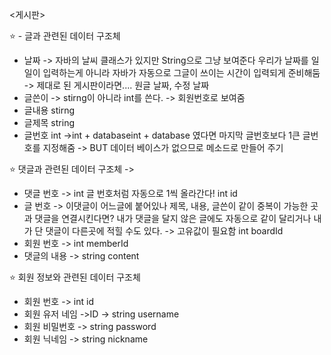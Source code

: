 <게시판>

⭐ - 글과 관련된  데이터 구조체
- 날짜 -> 자바의 날씨 클래스가 있지만 String으로 그냥 보여준다
  우리가 날짜를 일일이 입력하는게 아니라 자바가 자동으로 그글이 쓰이는 시간이 입력되게 준비해둠
-> 제대로 된 게시판이라면....  원글 날짜, 수정 날짜
- 글쓴이 -> stirng이 아니라 int를 쓴다. -> 회원번호로 보여줌
- 글내용 stirng
- 글제목 string
- 글번호 int ->int + databaseint + database 였다면 마지막 글번호보다 1큰 글번호를 지정해줌 -> BUT 데이터 베이스가 없으므로 메소드로 만들어 주기

⭐ 댓글과 관련된 데이터 구조체 -> 
- 댓글 번호 -> int 글 번호처럼 자동으로 1씩 올라간다! int id
- 글 번호 -> 이댓글이 어느글에 붙어있나
제목, 내용, 글쓴이 같이 중복이 가능한 곳과 댓글을 연결시킨다면?
내가 댓글을 달지 않은 글에도 자동으로 같이 달리거나 내가 단 댓글이 다른곳에 적힐 수도 있다. -> 고유값이 필요함 int boardId
- 회원 번호 -> int memberId
- 댓글의 내용 -> string content


⭐ 회원 정보와 관련된 데이터 구조체
- 회원 번호 -> int id
- 회원 유저 네임 ->ID -> string username
- 회원 비밀번호 -> string password
- 회원 닉네임 -> string nickname